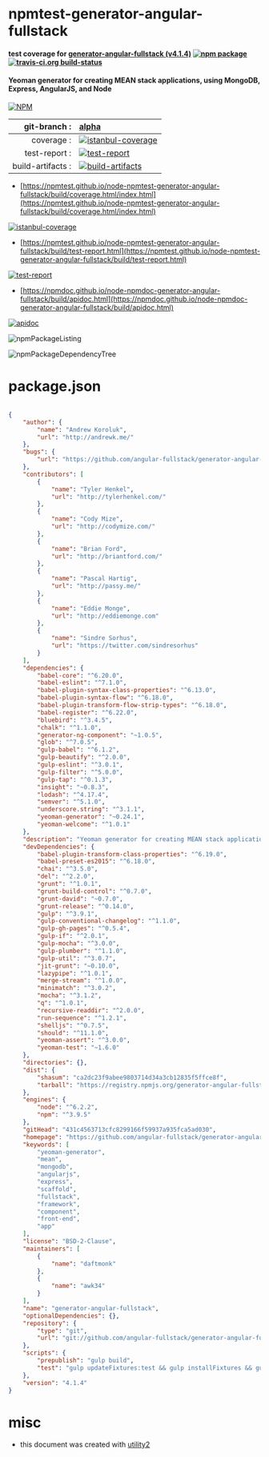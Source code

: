 # npmtest-generator-angular-fullstack

#### test coverage for  [generator-angular-fullstack (v4.1.4)](https://github.com/angular-fullstack/generator-angular-fullstack)  [![npm package](https://img.shields.io/npm/v/npmtest-generator-angular-fullstack.svg?style=flat-square)](https://www.npmjs.org/package/npmtest-generator-angular-fullstack) [![travis-ci.org build-status](https://api.travis-ci.org/npmtest/node-npmtest-generator-angular-fullstack.svg)](https://travis-ci.org/npmtest/node-npmtest-generator-angular-fullstack)

#### Yeoman generator for creating MEAN stack applications, using MongoDB, Express, AngularJS, and Node

[![NPM](https://nodei.co/npm/generator-angular-fullstack.png?downloads=true&downloadRank=true&stars=true)](https://www.npmjs.com/package/generator-angular-fullstack)

| git-branch : | [alpha](https://github.com/npmtest/node-npmtest-generator-angular-fullstack/tree/alpha)|
|--:|:--|
| coverage : | [![istanbul-coverage](https://npmtest.github.io/node-npmtest-generator-angular-fullstack/build/coverage.badge.svg)](https://npmtest.github.io/node-npmtest-generator-angular-fullstack/build/coverage.html/index.html)|
| test-report : | [![test-report](https://npmtest.github.io/node-npmtest-generator-angular-fullstack/build/test-report.badge.svg)](https://npmtest.github.io/node-npmtest-generator-angular-fullstack/build/test-report.html)|
| build-artifacts : | [![build-artifacts](https://npmtest.github.io/node-npmtest-generator-angular-fullstack/glyphicons_144_folder_open.png)](https://github.com/npmtest/node-npmtest-generator-angular-fullstack/tree/gh-pages/build)|

- [https://npmtest.github.io/node-npmtest-generator-angular-fullstack/build/coverage.html/index.html](https://npmtest.github.io/node-npmtest-generator-angular-fullstack/build/coverage.html/index.html)

[![istanbul-coverage](https://npmtest.github.io/node-npmtest-generator-angular-fullstack/build/screenCapture.buildCi.browser.%252Ftmp%252Fbuild%252Fcoverage.lib.html.png)](https://npmtest.github.io/node-npmtest-generator-angular-fullstack/build/coverage.html/index.html)

- [https://npmtest.github.io/node-npmtest-generator-angular-fullstack/build/test-report.html](https://npmtest.github.io/node-npmtest-generator-angular-fullstack/build/test-report.html)

[![test-report](https://npmtest.github.io/node-npmtest-generator-angular-fullstack/build/screenCapture.buildCi.browser.%252Ftmp%252Fbuild%252Ftest-report.html.png)](https://npmtest.github.io/node-npmtest-generator-angular-fullstack/build/test-report.html)

- [https://npmdoc.github.io/node-npmdoc-generator-angular-fullstack/build/apidoc.html](https://npmdoc.github.io/node-npmdoc-generator-angular-fullstack/build/apidoc.html)

[![apidoc](https://npmdoc.github.io/node-npmdoc-generator-angular-fullstack/build/screenCapture.buildCi.browser.%252Ftmp%252Fbuild%252Fapidoc.html.png)](https://npmdoc.github.io/node-npmdoc-generator-angular-fullstack/build/apidoc.html)

![npmPackageListing](https://npmtest.github.io/node-npmtest-generator-angular-fullstack/build/screenCapture.npmPackageListing.svg)

![npmPackageDependencyTree](https://npmtest.github.io/node-npmtest-generator-angular-fullstack/build/screenCapture.npmPackageDependencyTree.svg)



# package.json

```json

{
    "author": {
        "name": "Andrew Koroluk",
        "url": "http://andrewk.me/"
    },
    "bugs": {
        "url": "https://github.com/angular-fullstack/generator-angular-fullstack/issues"
    },
    "contributors": [
        {
            "name": "Tyler Henkel",
            "url": "http://tylerhenkel.com/"
        },
        {
            "name": "Cody Mize",
            "url": "http://codymize.com/"
        },
        {
            "name": "Brian Ford",
            "url": "http://briantford.com/"
        },
        {
            "name": "Pascal Hartig",
            "url": "http://passy.me/"
        },
        {
            "name": "Eddie Monge",
            "url": "http://eddiemonge.com"
        },
        {
            "name": "Sindre Sorhus",
            "url": "https://twitter.com/sindresorhus"
        }
    ],
    "dependencies": {
        "babel-core": "^6.20.0",
        "babel-eslint": "^7.1.0",
        "babel-plugin-syntax-class-properties": "^6.13.0",
        "babel-plugin-syntax-flow": "^6.18.0",
        "babel-plugin-transform-flow-strip-types": "^6.18.0",
        "babel-register": "^6.22.0",
        "bluebird": "^3.4.5",
        "chalk": "^1.1.0",
        "generator-ng-component": "~1.0.5",
        "glob": "^7.0.5",
        "gulp-babel": "^6.1.2",
        "gulp-beautify": "^2.0.0",
        "gulp-eslint": "^3.0.1",
        "gulp-filter": "^5.0.0",
        "gulp-tap": "^0.1.3",
        "insight": "~0.8.3",
        "lodash": "^4.17.4",
        "semver": "^5.1.0",
        "underscore.string": "^3.1.1",
        "yeoman-generator": "~0.24.1",
        "yeoman-welcome": "^1.0.1"
    },
    "description": "Yeoman generator for creating MEAN stack applications, using MongoDB, Express, AngularJS, and Node",
    "devDependencies": {
        "babel-plugin-transform-class-properties": "^6.19.0",
        "babel-preset-es2015": "^6.18.0",
        "chai": "^3.5.0",
        "del": "^2.2.0",
        "grunt": "^1.0.1",
        "grunt-build-control": "^0.7.0",
        "grunt-david": "~0.7.0",
        "grunt-release": "^0.14.0",
        "gulp": "^3.9.1",
        "gulp-conventional-changelog": "^1.1.0",
        "gulp-gh-pages": "^0.5.4",
        "gulp-if": "^2.0.1",
        "gulp-mocha": "^3.0.0",
        "gulp-plumber": "^1.1.0",
        "gulp-util": "^3.0.7",
        "jit-grunt": "~0.10.0",
        "lazypipe": "^1.0.1",
        "merge-stream": "^1.0.0",
        "minimatch": "^3.0.2",
        "mocha": "^3.1.2",
        "q": "^1.0.1",
        "recursive-readdir": "^2.0.0",
        "run-sequence": "^1.2.1",
        "shelljs": "^0.7.5",
        "should": "^11.1.0",
        "yeoman-assert": "^3.0.0",
        "yeoman-test": "~1.6.0"
    },
    "directories": {},
    "dist": {
        "shasum": "ca2dc23f9abee9803714d34a3cb12835f5ffce8f",
        "tarball": "https://registry.npmjs.org/generator-angular-fullstack/-/generator-angular-fullstack-4.1.4.tgz"
    },
    "engines": {
        "node": "^6.2.2",
        "npm": "^3.9.5"
    },
    "gitHead": "431c4563713cfc8299166f59937a935fca5ad030",
    "homepage": "https://github.com/angular-fullstack/generator-angular-fullstack",
    "keywords": [
        "yeoman-generator",
        "mean",
        "mongodb",
        "angularjs",
        "express",
        "scaffold",
        "fullstack",
        "framework",
        "component",
        "front-end",
        "app"
    ],
    "license": "BSD-2-Clause",
    "maintainers": [
        {
            "name": "daftmonk"
        },
        {
            "name": "awk34"
        }
    ],
    "name": "generator-angular-fullstack",
    "optionalDependencies": {},
    "repository": {
        "type": "git",
        "url": "git://github.com/angular-fullstack/generator-angular-fullstack.git"
    },
    "scripts": {
        "prepublish": "gulp build",
        "test": "gulp updateFixtures:test && gulp installFixtures && gulp build && gulp test"
    },
    "version": "4.1.4"
}
```



# misc
- this document was created with [utility2](https://github.com/kaizhu256/node-utility2)
